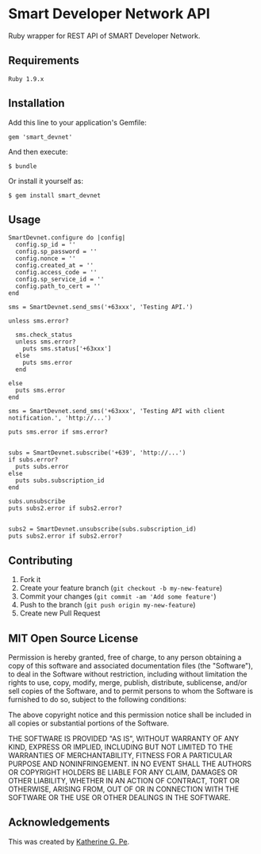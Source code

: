 # Smart Developer Network API 

Ruby wrapper for REST API of SMART Developer Network.

## Requirements

    Ruby 1.9.x

## Installation

Add this line to your application's Gemfile:

    gem 'smart_devnet'

And then execute:

    $ bundle

Or install it yourself as:

    $ gem install smart_devnet


## Usage

    SmartDevnet.configure do |config|
      config.sp_id = ''
      config.sp_password = ''
      config.nonce = ''
      config.created_at = ''
      config.access_code = ''
      config.sp_service_id = ''
      config.path_to_cert = ''
    end

    sms = SmartDevnet.send_sms('+63xxx', 'Testing API.')

    unless sms.error?

      sms.check_status
      unless sms.error?
        puts sms.status['+63xxx']
      else
        puts sms.error
      end

    else
      puts sms.error
    end

    sms = SmartDevnet.send_sms('+63xxx', 'Testing API with client notification.', 'http://...')

    puts sms.error if sms.error?


    subs = SmartDevnet.subscribe('+639', 'http://...')
    if subs.error?
      puts subs.error
    else
      puts subs.subscription_id
    end

    subs.unsubscribe
    puts subs2.error if subs2.error?


    subs2 = SmartDevnet.unsubscribe(subs.subscription_id)
    puts subs2.error if subs2.error?

## Contributing

1. Fork it
2. Create your feature branch (`git checkout -b my-new-feature`)
3. Commit your changes (`git commit -am 'Add some feature'`)
4. Push to the branch (`git push origin my-new-feature`)
5. Create new Pull Request

## MIT Open Source License

Permission is hereby granted, free of charge, to any person obtaining a copy of this software and associated documentation files (the "Software"), to deal in the Software without restriction, including without limitation the rights to use, copy, modify, merge, publish, distribute, sublicense, and/or sell copies of the Software, and to permit persons to whom the Software is furnished to do so, subject to the following conditions:

The above copyright notice and this permission notice shall be included in all copies or substantial portions of the Software.

THE SOFTWARE IS PROVIDED "AS IS", WITHOUT WARRANTY OF ANY KIND, EXPRESS OR IMPLIED, INCLUDING BUT NOT LIMITED TO THE WARRANTIES OF MERCHANTABILITY, FITNESS FOR A PARTICULAR PURPOSE AND NONINFRINGEMENT. IN NO EVENT SHALL THE AUTHORS OR COPYRIGHT HOLDERS BE LIABLE FOR ANY CLAIM, DAMAGES OR OTHER LIABILITY, WHETHER IN AN ACTION OF CONTRACT, TORT OR OTHERWISE, ARISING FROM, OUT OF OR IN CONNECTION WITH THE SOFTWARE OR THE USE OR OTHER DEALINGS IN THE SOFTWARE.

## Acknowledgements

This was created by <a href="http://blog.bridgeutopiaweb.com" target="_blank">Katherine G. Pe</a>.
